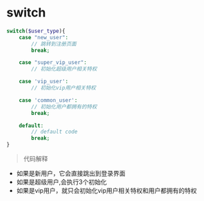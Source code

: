 # switch
```php
switch($user_type){
    case "new_user":
        // 跳转到注册页面
        break;

    case "super_vip_user":
        // 初始化超级用户相关特权

    case 'vip_user':
        // 初始化vip用户相关特权

    case 'common_user':
        // 初始化用户都拥有的特权
        break;

    default:
        // default code
        break;
}
```
> 代码解释
- 如果是新用户，它会直接跳出到登录界面
- 如果是超级用户,会执行3个初始化
- 如果是vip用户，就只会初始化vip用户相关特权和用户都拥有的特权
